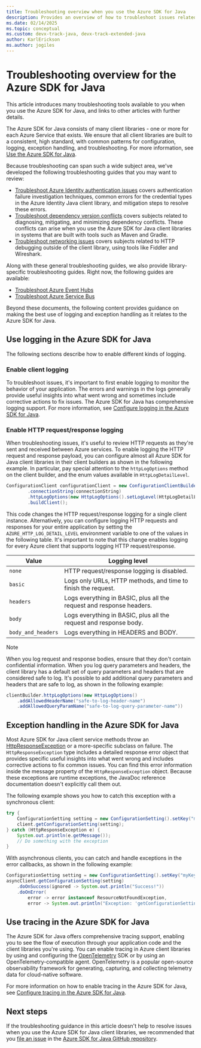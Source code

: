 ```yaml
---
title: Troubleshooting overview when you use the Azure SDK for Java
description: Provides an overview of how to troubleshoot issues related to using the Azure SDK for Java.
ms.date: 02/14/2025
ms.topic: conceptual
ms.custom: devx-track-java, devx-track-extended-java
author: KarlErickson
ms.author: jogiles
---
```


# Troubleshooting overview for the Azure SDK for Java

This article introduces many troubleshooting tools available to you when you use the Azure SDK for Java, and links to other articles with further details.

The Azure SDK for Java consists of many client libraries - one or more for each Azure Service that exists. We ensure that all client libraries are built to a consistent, high standard, with common patterns for configuration, logging, exception handling, and troubleshooting. For more information, see [Use the Azure SDK for Java](overview.md).

Because troubleshooting can span such a wide subject area, we've developed the following troubleshooting guides that you may want to review:

* [Troubleshoot Azure Identity authentication issues](troubleshooting-authentication-overview.md) covers authentication failure investigation techniques, common errors for the credential types in the Azure Identity Java client library, and mitigation steps to resolve these errors.
* [Troubleshoot dependency version conflicts](troubleshooting-dependency-version-conflict.md) covers subjects related to diagnosing, mitigating, and minimizing dependency conflicts. These conflicts can arise when you use the Azure SDK for Java client libraries in systems that are built with tools such as Maven and Gradle.
* [Troubleshoot networking issues](troubleshooting-network.md) covers subjects related to HTTP debugging outside of the client library, using tools like Fiddler and Wireshark.

Along with these general troubleshooting guides, we also provide library-specific troubleshooting guides. Right now, the following guides are available:

* [Troubleshoot Azure Event Hubs](troubleshooting-messaging-event-hubs-overview.md)
* [Troubleshoot Azure Service Bus](troubleshooting-messaging-service-bus-overview.md)

Beyond these documents, the following content provides guidance on making the best use of logging and exception handling as it relates to the Azure SDK for Java.

## Use logging in the Azure SDK for Java

The following sections describe how to enable different kinds of logging.

### Enable client logging

To troubleshoot issues, it's important to first enable logging to monitor the behavior of your application. The errors and warnings in the logs generally provide useful insights into what went wrong and sometimes include corrective actions to fix issues. The Azure SDK for Java has comprehensive logging support. For more information, see [Configure logging in the Azure SDK for Java](logging-overview.md).

### Enable HTTP request/response logging

When troubleshooting issues, it's useful to review HTTP requests as they're sent and received between Azure services. To enable logging the HTTP request and response payload, you can configure almost all Azure SDK for Java client libraries in their client builders as shown in the following example. In particular, pay special attention to the `httpLogOptions` method on the client builder, and the enum values available in `HttpLogDetailLevel`.

```java
ConfigurationClient configurationClient = new ConfigurationClientBuilder()
        .connectionString(connectionString)
        .httpLogOptions(new HttpLogOptions().setLogLevel(HttpLogDetailLevel.BODY_AND_HEADERS))
        .buildClient();
```

This code changes the HTTP request/response logging for a single client instance. Alternatively, you can configure logging HTTP requests and responses for your entire application by setting the `AZURE_HTTP_LOG_DETAIL_LEVEL` environment variable to one of the values in the following table. It's important to note that this change enables logging for every Azure client that supports logging HTTP request/response.

| Value              | Logging level                                                        |
|--------------------|----------------------------------------------------------------------|
| `none`             | HTTP request/response logging is disabled.                           |
| `basic`            | Logs only URLs, HTTP methods, and time to finish the request.        |
| `headers`          | Logs everything in BASIC, plus all the request and response headers. |
| `body`             | Logs everything in BASIC, plus all the request and response body.    |
| `body_and_headers` | Logs everything in HEADERS and BODY.                                 |

> [!NOTE]
> When you log request and response bodies, ensure that they don't contain confidential information. When you log query parameters and headers, the client library has a default set of query parameters and headers that are considered safe to log. It's possible to add additional query parameters and headers that are safe to log, as shown in the following example:
>
> ```java
> clientBuilder.httpLogOptions(new HttpLogOptions()
>     .addAllowedHeaderName("safe-to-log-header-name")
>     .addAllowedQueryParamName("safe-to-log-query-parameter-name"))
> ```

## Exception handling in the Azure SDK for Java

Most Azure SDK for Java client service methods throw an [HttpResponseException](https://github.com/Azure/azure-sdk-for-java/blob/main/sdk/core/azure-core/src/main/java/com/azure/core/exception/HttpResponseException.java) or a more-specific subclass on failure. The `HttpResponseException` type includes a detailed response error object that provides specific useful insights into what went wrong and includes corrective actions to fix common issues. You can find this error information inside the message property of the `HttpResponseException` object. Because these exceptions are runtime exceptions, the JavaDoc reference documentation doesn't explicitly call them out.

The following example shows you how to catch this exception with a synchronous client:

```java
try {
    ConfigurationSetting setting = new ConfigurationSetting().setKey("myKey").setValue("myValue");
    client.getConfigurationSetting(setting);
} catch (HttpResponseException e) {
    System.out.println(e.getMessage());
    // Do something with the exception
}
```

With asynchronous clients, you can catch and handle exceptions in the error callbacks, as shown in the following example:

```java
ConfigurationSetting setting = new ConfigurationSetting().setKey("myKey").setValue("myValue");
asyncClient.getConfigurationSetting(setting)
    .doOnSuccess(ignored -> System.out.println("Success!"))
    .doOnError(
        error -> error instanceof ResourceNotFoundException,
        error -> System.out.println("Exception: 'getConfigurationSetting' could not be performed."));
```

## Use tracing in the Azure SDK for Java

The Azure SDK for Java offers comprehensive tracing support, enabling you to see the flow of execution through your application code and the client libraries you're using. You can enable tracing in Azure client libraries by using and configuring the [OpenTelemetry](https://opentelemetry.io) SDK or by using an OpenTelemetry-compatible agent. OpenTelemetry is a popular open-source observability framework for generating, capturing, and collecting telemetry data for cloud-native software.

For more information on how to enable tracing in the Azure SDK for Java, see [Configure tracing in the Azure SDK for Java](tracing.md).

## Next steps

If the troubleshooting guidance in this article doesn't help to resolve issues when you use the Azure SDK for Java client libraries, we recommended that you [file an issue](https://github.com/Azure/azure-sdk-for-java/issues/new/choose) in the [Azure SDK for Java GitHub repository](https://github.com/Azure/azure-sdk-for-java).
